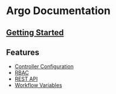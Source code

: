 # Argo Documentation

## [Getting Started](../demo.md)

## Features
* [Controller Configuration](workflow-controller-configmap.yaml)
* [RBAC](workflow-rbac.md)
* [REST API](rest-api.md)
* [Workflow Variables](variables.md)
